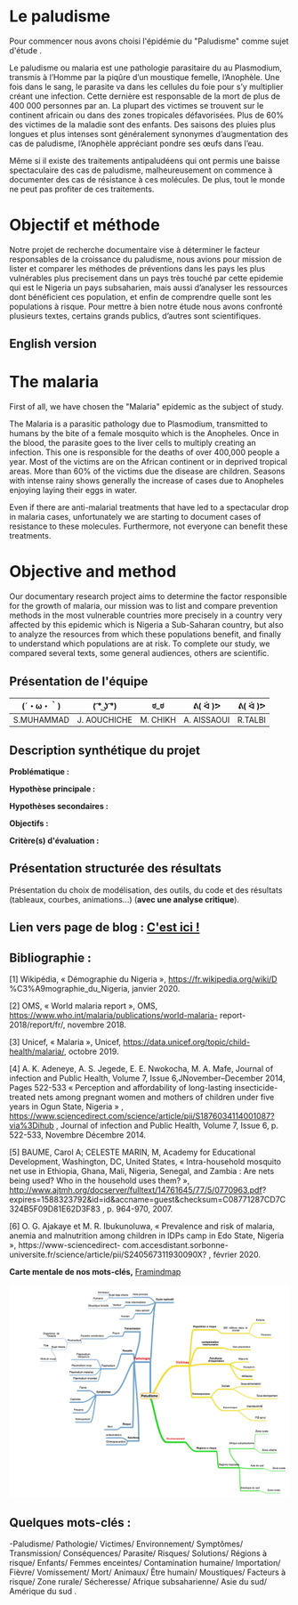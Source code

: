 # Le paludisme

Pour commencer nous avons choisi l'épidémie du "Paludisme" comme sujet d'étude  .

Le paludisme ou malaria est une pathologie parasitaire du au Plasmodium, transmis à l’Homme par la piqûre d’un moustique femelle, l’Anophèle. Une fois dans le sang, le parasite va dans les cellules du foie pour s’y multiplier créant une infection. Cette dernière est responsable de la mort de plus de 400 000 personnes par an. La plupart des victimes se trouvent sur le continent africain ou dans des zones tropicales défavorisées. Plus de 60% des victimes de la maladie sont des enfants. Des saisons des pluies plus longues et plus intenses sont généralement synonymes d’augmentation des cas de
paludisme, l’Anophèle appréciant pondre ses œufs dans l’eau.

Même si il existe des traitements antipaludéens qui ont permis une baisse spectaculaire des cas de paludisme, malheureusement on commence à documenter des cas de résistance à ces molécules. De plus, tout le monde ne peut pas profiter de ces traitements.

#  Objectif et méthode 

Notre projet de recherche documentaire vise à déterminer le facteur responsables de la croissance du paludisme, nous avions pour mission de lister et comparer les méthodes de préventions dans les pays les plus vulnérables plus precisement dans un pays très touché par cette epidemie qui est le Nigeria un pays subsaharien, mais aussi d’analyser les ressources dont bénéficient ces population, et enfin de comprendre quelle sont les populations à risque.
Pour mettre à bien notre étude nous avons confronté plusieurs textes, certains grands publics, d’autres sont scientifiques.

## English version

# The malaria

First of all, we have chosen the "Malaria" epidemic as the subject of study.

The Malaria is a parasitic pathology due to Plasmodium, transmitted to humans by the bite of a female mosquito which is the Anopheles. Once in the blood, the parasite goes to the liver cells to multiply creating an infection. This one is responsible for the deaths of over 400,000 people a year. Most of the victims are on the African continent or in deprived tropical areas. More than 60% of the victims due the disease are children. Seasons with intense rainy shows generally the increase of cases due to Anopheles enjoying laying their eggs in water.

Even if there are anti-malarial treatments that have led to a spectacular drop in malaria cases, unfortunately we are starting to document cases of resistance to these molecules. Furthermore, not everyone can benefit these treatments.

#  Objective and method

Our documentary research project aims to determine the factor responsible for the growth of malaria, our mission was to list and compare prevention methods in the most vulnerable countries more precisely in a country very affected by this epidemic which is Nigeria a Sub-Saharan country, but also to analyze the resources from which these populations benefit, and finally to understand which populations are at risk.
To complete our study, we compared several texts, some general audiences, others are scientific.

## Présentation de l'équipe

|(´・ω・｀)| ( ͡° ͜ʖ ͡°) | ಠ_ಠ | ᕕ( ᐛ )ᕗ |ᕕ( ᐛ )ᕗ |
|-----|--|--|--|--|
| S.MUHAMMAD| J. AOUCHICHE | M. CHIKH  | A. AISSAOUI  | R.TALBI |


## Description synthétique du projet

**Problématique :** 

**Hypothèse principale :**

**Hypothèses secondaires :** 

**Objectifs :**

**Critère(s) d'évaluation :**

## Présentation structurée des résultats

Présentation du choix de modélisation, des outils, du code et des résultats (tableaux, courbes, animations...) (**avec une analyse critique**).

## Lien vers page de blog : <a href="blog.html"> C'est ici ! </a>

## Bibliographie :
[1] Wikipédia, « Démographie du Nigeria », https://fr.wikipedia.org/wiki/D
%C3%A9mographie_du_Nigeria, janvier 2020.


[2] OMS, « World malaria report », OMS, https://www.who.int/malaria/publications/world-malaria-
report-2018/report/fr/, novembre 2018.


[3] Unicef, « Malaria », Unicef, https://data.unicef.org/topic/child-health/malaria/, octobre 2019.


[4] A. K. Adeneye, A. S. Jegede, E. E. Nwokocha, M. A. Mafe, Journal of infection and Public Health,
Volume 7, Issue 6,JNovember–December 2014, Pages 522-533
« Perception and affordability of long-lasting insecticide-treated nets among pregnant women and
mothers of children under five years in Ogun State, Nigeria » ,
https://www.sciencedirect.com/science/article/pii/S1876034114001087?via%3Dihub , Journal of
infection and Public Health, Volume 7, Issue 6, p. 522-533, Novembre Décembre 2014.


[5] BAUME, Carol A; CELESTE MARIN, M, Academy for Educational Development, Washington, DC,
United States, « Intra-household mosquito net use in Ethiopia, Ghana, Mali, Nigeria, Senegal, and
Zambia : Are nets being used? Who in the household uses them? »,
http://www.ajtmh.org/docserver/fulltext/14761645/77/5/0770963.pdf?
expires=1588323792&id=id&accname=guest&checksum=C08771287CD7C324B5F09D81E62D3F83 ,
p. 964-970, 2007.


[6] O. G. Ajakaye et M. R. Ibukunoluwa, « Prevalence and risk of malaria, anemia and malnutrition
among children in IDPs camp in Edo State, Nigeria », https://www-sciencedirect-
com.accesdistant.sorbonne-universite.fr/science/article/pii/S240567311930090X? , février 2020.


**Carte mentale de nos mots-clés,** <a href="https://framindmap.org/mindmaps/index.html#">Framindmap </a> 

![](image/carte.png)

## Quelques mots-clés :

-Paludisme/ Pathologie/ Victimes/ Environnement/ Symptômes/ Transmission/ Conséquences/ Parasite/ Risques/ Solutions/ Régions à risque/ Enfants/ Femmes enceintes/ Contamination humaine/ Importation/ Fièvre/ Vomissement/ Mort/ Animaux/ Être humain/ Moustiques/ Facteurs à risque/ Zone rurale/ Sécheresse/ Afrique subsaharienne/ Asie du sud/ Amérique du sud .


